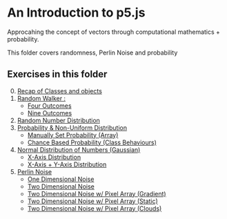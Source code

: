# An Introduction to p5.js
Approcahing the concept of vectors through computational mathematics + probability. 

This folder covers randomness, Perlin Noise and probability 

## Exercises in this folder
0. [Recap of Classes and objects](00.0_Recap_Classes_&_Objects)
1. [Random Walker :](00.1_Random_Walker)
   - [Four Outcomes](00.1_Random_Walker/Part_a)
   - [Nine Outcomes](00.1_Random_Walker/Part_b)
2. [Random Number Distribution](00.2_Random_Number_Distribution)
3. [Probability & Non-Uniform Distribution](00.3_Probability_&_Non_Uniform_Distributions)
   - [Manually Set Probability (Array)](00.3_Probability_&_Non_Uniform_Distributions/Part_a)
   - [Chance Based Probability (Class Behaviours)](00.3_Probability_&_Non_Uniform_Distributions/Part_b)
4. [Normal Distribution of Numbers (Gaussian)](00.4_Normal_Gaussian_Distribution_of_Random_Numbers)
   - [X-Axis Distribution](00.4_Normal_Gaussian_Distribution_of_Random_Numbers/Part_a)
   - [X-Axis + Y-Axis Distribution](00.4_Normal_Gaussian_Distribution_of_Random_Numbers/Part_b)
5. [Perlin Noise](00.6_Perlin_Noise)
   - [One Dimensional Noise](00.6_Perlin_Noise/Part_a)
   - [Two Dimensional Noise](00.6_Perlin_Noise/Part_b)
   - [Two Dimensional Noise w/ Pixel Array (Gradient)](00.6_Perlin_Noise/Part_c)
   - [Two Dimensional Noise w/ Pixel Array (Static)](00.6_Perlin_Noise/Part_d)
   - [Two Dimensional Noise w/ Pixel Array (Clouds)](00.6_Perlin_Noise/Part_e)
